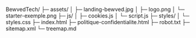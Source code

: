 BewvedTech/
├─ assets/
│  ├─ landing-bewved.jpg
│  ├─ logo.png
│  └─ starter-exemple.png
├─ js/
│  ├─ cookies.js
│  └─ script.js
├─ styles/
│  └─ styles.css
├─ index.html
├─ politique-confidentialite.html
├─ robot.txt
├─ sitemap.xml
└─ treemap.md
